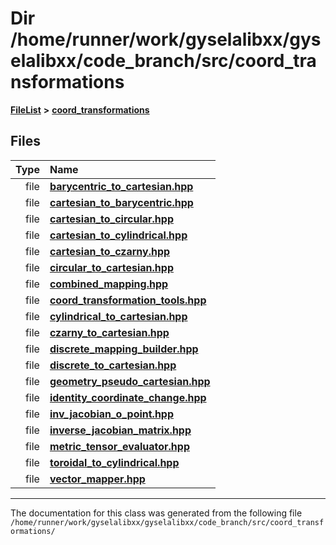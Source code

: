 

# Dir /home/runner/work/gyselalibxx/gyselalibxx/code\_branch/src/coord\_transformations



[**FileList**](files.md) **>** [**coord\_transformations**](dir_67161c4ffadea73fddf46ea451c2f62c.md)












## Files

| Type | Name |
| ---: | :--- |
| file | [**barycentric\_to\_cartesian.hpp**](barycentric__to__cartesian_8hpp.md) <br> |
| file | [**cartesian\_to\_barycentric.hpp**](cartesian__to__barycentric_8hpp.md) <br> |
| file | [**cartesian\_to\_circular.hpp**](cartesian__to__circular_8hpp.md) <br> |
| file | [**cartesian\_to\_cylindrical.hpp**](cartesian__to__cylindrical_8hpp.md) <br> |
| file | [**cartesian\_to\_czarny.hpp**](cartesian__to__czarny_8hpp.md) <br> |
| file | [**circular\_to\_cartesian.hpp**](circular__to__cartesian_8hpp.md) <br> |
| file | [**combined\_mapping.hpp**](combined__mapping_8hpp.md) <br> |
| file | [**coord\_transformation\_tools.hpp**](coord__transformation__tools_8hpp.md) <br> |
| file | [**cylindrical\_to\_cartesian.hpp**](cylindrical__to__cartesian_8hpp.md) <br> |
| file | [**czarny\_to\_cartesian.hpp**](czarny__to__cartesian_8hpp.md) <br> |
| file | [**discrete\_mapping\_builder.hpp**](discrete__mapping__builder_8hpp.md) <br> |
| file | [**discrete\_to\_cartesian.hpp**](discrete__to__cartesian_8hpp.md) <br> |
| file | [**geometry\_pseudo\_cartesian.hpp**](geometry__pseudo__cartesian_8hpp.md) <br> |
| file | [**identity\_coordinate\_change.hpp**](identity__coordinate__change_8hpp.md) <br> |
| file | [**inv\_jacobian\_o\_point.hpp**](inv__jacobian__o__point_8hpp.md) <br> |
| file | [**inverse\_jacobian\_matrix.hpp**](inverse__jacobian__matrix_8hpp.md) <br> |
| file | [**metric\_tensor\_evaluator.hpp**](metric__tensor__evaluator_8hpp.md) <br> |
| file | [**toroidal\_to\_cylindrical.hpp**](toroidal__to__cylindrical_8hpp.md) <br> |
| file | [**vector\_mapper.hpp**](vector__mapper_8hpp.md) <br> |



























































------------------------------
The documentation for this class was generated from the following file `/home/runner/work/gyselalibxx/gyselalibxx/code_branch/src/coord_transformations/`


